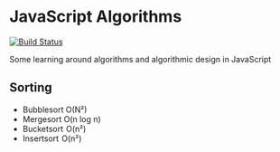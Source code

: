 # JavaScript Algorithms

[![Build Status](https://travis-ci.org/shapeshed/js-algorithms.svg?branch=master)](https://travis-ci.org/shapeshed/js-algorithms)

Some learning around algorithms and algorithmic design in JavaScript

## Sorting

* Bubblesort O(N²)
* Mergesort O(n log n)
* Bucketsort  O(n²)
* Insertsort  O(n²)
